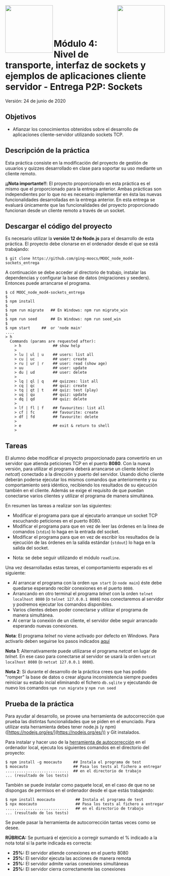 <img  align="left" width="150" style="float: left;" src="https://www.upm.es/sfs/Rectorado/Gabinete%20del%20Rector/Logos/UPM/CEI/LOGOTIPO%20leyenda%20color%20JPG%20p.png">
<img  align="right" width="150" style="float: right;" src="https://miriadax.net/miriadax-theme/images/custom/logo_miriadax_new.svg">

<br/><br/><br/>

# Módulo 4: Nivel de transporte, interfaz de sockets y ejemplos de aplicaciones cliente servidor - Entrega P2P: Sockets

Versión: 24 de junio de 2020

## Objetivos
 * Afianzar los conocimientos obtenidos sobre el desarrollo de aplicaciones cliente-servidor utilizando sockets TCP.

## Descripción de la práctica

Esta práctica consiste en la modificación del proyecto de gestión de usuarios y quizzes desarrollado en clase para soportar su uso mediante un cliente remoto. 

**¡¡Nota importante!!**: El proyecto proporcionado en esta práctica es el mismo que el proporcionado para la entrega anterior. Ambas prácticas son independientes por lo que no es necesario implementar en ésta las nuevas funcionalidades desarrolladas en la entrega anterior. En esta entrega se evaluará únicamente que las funcionalidades del proyecto proporcionado funcionan desde un cliente remoto a través de un socket.

## Descargar el código del proyecto

Es necesario utilizar la **versión 12 de Node.js** para el desarrollo de esta práctica. El proyecto debe clonarse en el ordenador desde el que se está trabajando: 

```
$ git clone https://github.com/ging-moocs/MOOC_node_mod4-sockets_entrega
```
A continuación se debe acceder al directorio de trabajo, instalar las dependencias y configurar la base de datos (migraciones y seeders). Entonces puede arrancarse el programa.

```
$ cd MOOC_node_mod4-sockets_entrega
$
$ npm install
$
$ npm run migrate   ## En Windows: npm run migrate_win
$
$ npm run seed      ## En Windows: npm run seed_win
$
$ npm start     ##  or 'node main'
....
> h
  Commands (params are requested after):
    > h              ## show help
    >
    > lu | ul | u    ## users: list all
    > cu | uc        ## user: create
    > ru | ur | r    ## user: read (show age)
    > uu             ## user: update
    > du | ud        ## user: delete
    >
    > lq | ql | q    ## quizzes: list all
    > cq | qc        ## quiz: create
    > tq | qt | t    ## quiz: test (play)
    > uq | qu        ## quiz: update
    > dq | qd        ## quiz: delete
    >
    > lf | fl | f    ## favourites: list all
    > cf | fc        ## favourite: create
    > df | fd        ## favourite: delete
    >
    > e              ## exit & return to shell
    > 
```

## Tareas

El alumno debe modificar el proyecto proporcionado para convertirlo en un servidor que atienda peticiones TCP en el puerto **8080**. Con la nueva versión, para utilizar el programa deberá arrancarse un cliente *telnet* (o *netcat*) conectado a la dirección y puerto del servidor. Usando dicho cliente deberán poderse ejecutar los mismos comandos que anteriormente y su comportamiento será idéntico, recibiendo los resultados de su ejecución también en el cliente. Además se exige el requisito de que puedan conectarse varios clientes y utilizar el programa de manera simultánea.

En resumen las tareas a realizar son las siguientes: 

- Modificar el programa para que al ejecutarlo arranque un socket TCP escuchando peticiones en el puerto 8080.
- Modificar el programa para que en vez de leer las órdenes en la linea de comandos (``stdin``) lo haga en la entrada del socket.
- Modificar el programa para que en vez de escribir los resultados de la ejecución de las órdenes en la salida estándar (``stdout``) lo haga en la salida del socket.

* Nota: se debe seguir utilizando el módulo ``readline``.

Una vez desarrolladas estas tareas, el comportamiento esperado es el siguiente: 

- Al arrancar el programa con la orden ``npm start`` (o ``node main``) éste debe quedarse esperando recibir conexiones en el puerto ``8080``.
- Arrancando en otro terminal el programa *telnet* con la orden ``telnet localhost 8080`` (o ``telnet 127.0.0.1 8080``) nos conectaremos al servidor y podremos ejecutar los comandos disponibles.
- Varios clientes deben poder conectarse y utilizar el programa de manera simultánea.
- Al cerrar la conexión de un cliente, el servidor debe seguir arrancado esperando nuevas conexiones.

**Nota**: El programa *telnet* no viene activado por defecto en Windows. Para activarlo deben seguirse los pasos indicados [aquí](https://www.technipages.com/windows-10-enable-telnet)

**Nota 1**: Alternativamente puede utilizarse el programa *netcat* en lugar de *telnet*. En ese caso para conectarse al servidor se usará la orden ``netcat localhost 8080`` (o ``netcat 127.0.0.1 8080``).

**Nota 2**: Si durante el desarrollo de la práctica crees que has podido "romper" la base de datos o crear alguna inconsistencia siempre puedes reiniciar su estado incial eliminando el fichero ``db.sqlite`` y ejecutando de nuevo los comandos ``npm run migrate`` y ``npm run seed``

## Prueba de la práctica 

Para ayudar al desarrollo, se provee una herramienta de autocorrección que prueba las distintas funcionalidades que se piden en el enunciado. Para utilizar esta herramienta debes tener node.js (y npm) ([https://nodejs.org/es/](https://nodejs.org/es/)) y Git instalados. 

Para instalar y hacer uso de la [herramienta de autocorrección](https://www.npmjs.com/package/moocauto) en el ordenador local, ejecuta los siguientes comandos en el directorio del proyecto:

```
$ npm install -g moocauto     ## Instala el programa de test
$ moocauto                    ## Pasa los tests al fichero a entregar
............................  ## en el directorio de trabajo
... (resultado de los tests)
```
También se puede instalar como paquete local, en el caso de que no se dispongas de permisos en el ordenador desde el que estás trabajando:
```
$ npm install moocauto         ## Instala el programa de test
$ npx moocauto                 ## Pasa los tests al fichero a entregar
............................   ## en el directorio de trabajo
... (resultado de los tests)
```

Se puede pasar la herramienta de autocorrección tantas veces como se desee.

**RÚBRICA:** Se puntuará el ejercicio a corregir sumando el % indicado a la nota total si la parte indicada es correcta:

* **25%:** El servidor atiende conexiones en el puerto 8080
* **25%:** El servidor ejecuta las acciones de manera remota
* **25%:** El servidor admite varias conexiones simultáneas
* **25%:** El servidor cierra correctamente las conexiones